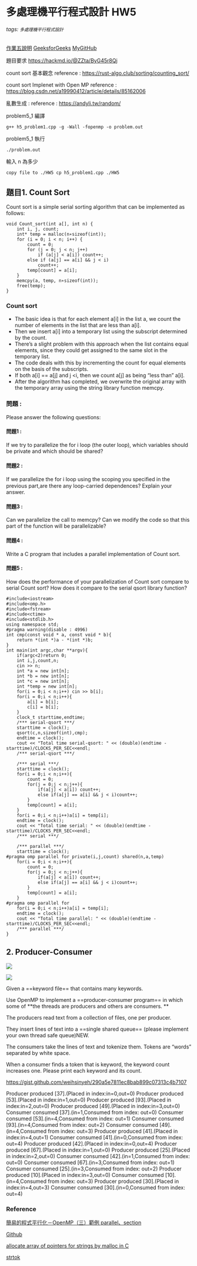 # 多處理機平行程式設計 HW5
###### tags: `多處理機平行程式設計`
[作業五說明](https://hackmd.io/@ZZta/ByG45r8Qj)
[GeeksforGeeks](https://www.geeksforgeeks.org/counting-sort/)
[MyGitHub](https://github.com/weihsinyeh/parallelprogramming/tree/main/HW5)

題目要求 https://hackmd.io/@ZZta/ByG45r8Qj

count sort 基本觀念 reference : https://rust-algo.club/sorting/counting_sort/

count sort Implenet with Open MP reference : https://blog.csdn.net/a19990412/article/details/85162006

亂數生成 : reference : https://andyli.tw/random/

problem5_1 編譯
```
g++ h5_problem1.cpp -g -Wall -fopenmp -o problem.out
```
problem5_1 執行
```
./problem.out
```
輸入 n 為多少
```
copy file to ./HW5 cp h5_problem1.cpp ./HW5
```
## 題目1. Count Sort
Count sort is a simple serial sorting algorithm that can be implemented as follows:
```c=
void Count_sort(int a[], int n) { 
    int i, j, count;
    int* temp = malloc(n∗sizeof(int));
    for (i = 0; i < n; i++) { 
        count = 0; 
        for (j = 0; j < n; j++) 
            if (a[j] < a[i]) count++; 
        else if (a[j] == a[i] && j < i)
            count++;
        temp[count] = a[i]; 
    } 
    memcpy(a, temp, n∗sizeof(int)); 
    free(temp); 
} 
```
### Count sort 
* The basic idea is that for each element a[i] in the list a, we count the number of elements in the list that are less than a[i]. 
* Then we insert a[i] into a temporary list using the subscript determined by the count. 
* There’s a slight problem with this approach when the list contains equal elements, since they could get assigned to the same slot in the temporary list. 
* The code deals with this by incrementing the count for equal elements on the basis of the subscripts. 
* If both a[i] == a[j] and j <i, then we count a[j] as being “less than” a[i].
* After the algorithm has completed, we overwrite the original array with the temporary array using the string library function memcpy.

### 問題 :
Please answer the following questions:

#### 問題1 : 
If we try to parallelize the for i loop (the outer loop), which variables should be private and which should be shared?
#### 問題2 : 
If we parallelize the for i loop using the scoping you speciﬁed in the previous part,are there any loop-carried dependences? Explain your answer.
#### 問題3 : 
Can we parallelize the call to memcpy? Can we modify the code so that this part of the function will be parallelizable?
#### 問題4 : 
Write a C program that includes a parallel implementation of Count sort.
#### 問題5 : 
How does the performance of your parallelization of Count sort compare to serial Count sort? How does it compare to the serial qsort library function?
```c=
#include<iostream>
#include<omp.h>
#include<fstream>
#include<ctime>
#include<stdlib.h>
using namespace std;
#pragma warning(disable : 4996)
int cmp(const void * a, const void * b){
    return *(int *)a - *(int *)b;
}
int main(int argc,char **argv){
    if(argc<2)return 0;
    int i,j,count,n;
    cin >> n;
    int *a = new int[n];
    int *b = new int[n];
    int *c = new int[n];
    int *temp = new int[n];
    for(i = 0;i < n;i++) cin >> b[i];
    for(i = 0;i < n;i++){
        a[i] = b[i];
        c[i] = b[i];
    }
    clock_t starttime,endtime;
    /*** serial-qsort ***/
    starttime = clock();
    qsort(c,n,sizeof(int),cmp);
    endtime = clock();
    cout << "Total time serial-qsort: " << (double)(endtime - starttime)/CLOCKS_PER_SEC<<endl;
    /*** serial-qsort ***/
    
    /*** serial ***/
    starttime = clock();
    for(i = 0;i < n;i++){
        count = 0;
        for(j = 0;j < n;j++){
            if(a[j] < a[i]) count++;
            else if(a[j] == a[i] && j < i)count++;
        }
        temp[count] = a[i];
    }
    for(i = 0;i < n;i++)a[i] = temp[i];
    endtime = clock();
    cout << "Total time serial: " << (double)(endtime - starttime)/CLOCKS_PER_SEC<<endl;
    /*** serial ***/

    /*** parallel ***/
    starttime = clock();
#pragma omp parallel for private(i,j,count) shared(n,a,temp)
    for(i = 0;i < n;i++){
        count = 0;
        for(j = 0;j < n;j++){
            if(a[j] < a[i]) count++;
            else if(a[j] == a[i] && j < i)count++;
        }
        temp[count] = a[i];
    }
#pragma omp parallel for
    for(i = 0;i < n;i++)a[i] = temp[i];
    endtime = clock();
    cout << "Total time parallel: " << (double)(endtime - starttime)/CLOCKS_PER_SEC<<endl;
    /*** parallel ***/
}
```

## 2. Producer-Consumer
![](https://i.imgur.com/yEj8PQl.png)

![](https://i.imgur.com/wlZ70Us.png)

Given a ==keyword file== that contains many keywords. 

Use OpenMP to implement a ==producer-consumer program== in which some of **the threads are producers and others are consumers. **

The producers read text from a collection of files, one per producer. 

They insert lines of text into a ==single shared queue== (please implement your own thread safe queue)NEW. 

The consumers take the lines of text and tokenize them. Tokens are “words” separated by white space. 

When a consumer finds a token that is keyword, the keyword count increases one. Please print each keyword and its count.

https://gist.github.com/weihsinyeh/290a5e7811ec8bab899c07313c4b7107

Producer produced [37].(Placed in index:in=0,out=0)
Producer produced [53].(Placed in index:in=1,out=0)
Producer produced [93].(Placed in index:in=2,out=0)
Producer produced [49].(Placed in index:in=3,out=0)
                Consumer consumed [37].(in=1,Consumed from index: out=0)
                Consumer consumed [53].(in=4,Consumed from index: out=1)
                Consumer consumed [93].(in=4,Consumed from index: out=2)
                Consumer consumed [49].(in=4,Consumed from index: out=3)
Producer produced [41].(Placed in index:in=4,out=1)
                Consumer consumed [41].(in=0,Consumed from index: out=4)
Producer produced [42].(Placed in index:in=0,out=4)
Producer produced [67].(Placed in index:in=1,out=0)
Producer produced [25].(Placed in index:in=2,out=0)
                Consumer consumed [42].(in=1,Consumed from index: out=0)
                Consumer consumed [67].(in=3,Consumed from index: out=1)
                Consumer consumed [25].(in=3,Consumed from index: out=2)
Producer produced [10].(Placed in index:in=3,out=0)
                Consumer consumed [10].(in=4,Consumed from index: out=3)
Producer produced [30].(Placed in index:in=4,out=3)
                Consumer consumed [30].(in=0,Consumed from index: out=4)
                
### Reference
[簡易的程式平行化－OpenMP（三）範例 parallel、section](https://kheresy.wordpress.com/2006/09/15/%E7%B0%A1%E6%98%93%E7%9A%84%E7%A8%8B%E5%BC%8F%E5%B9%B3%E8%A1%8C%E5%8C%96%EF%BC%8Dopenmp%EF%BC%88%E4%B8%89%EF%BC%89%E7%AF%84%E4%BE%8B-parallel%E3%80%81section/)

[Github](https://gist.github.com/weihsinyeh/290a5e7811ec8bab899c07313c4b7107)

[allocate array of pointers for strings by malloc in C](https://stackoverflow.com/questions/15686890/how-to-allocate-array-of-pointers-for-strings-by-malloc-in-c)

[strtok](https://pubs.opengroup.org/onlinepubs/9699919799.2016edition/functions/strtok.html)
